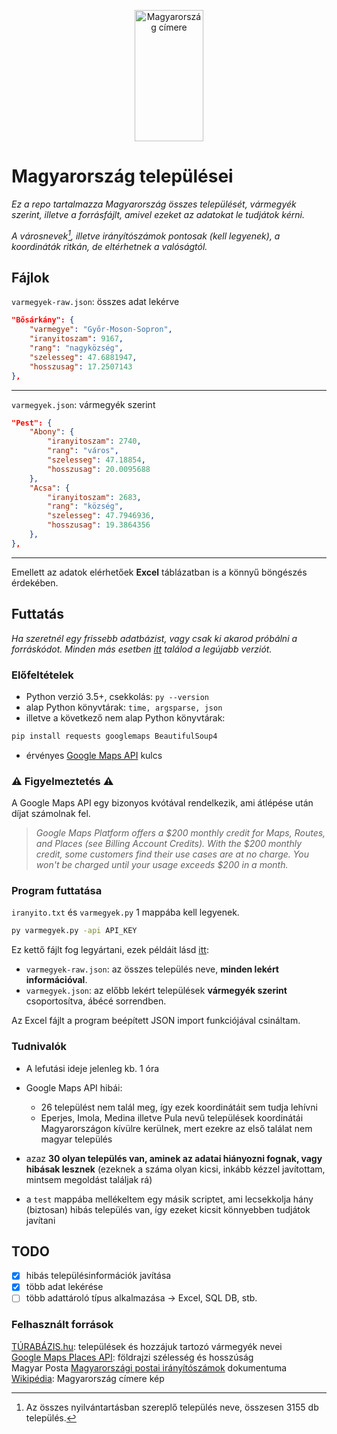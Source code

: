 <p align='center'><img src="https://upload.wikimedia.org/wikipedia/commons/thumb/3/34/Coat_of_arms_of_Hungary.svg/1200px-Coat_of_arms_of_Hungary.svg.png" alt="Magyarország címere" style="height: 210px; width:110px;"/></p>

# Magyarország települései

*Ez a repo tartalmazza Magyarország összes települését, vármegyék szerint, illetve a forrásfájlt, amivel ezeket az adatokat le tudjátok kérni.*

*A városnevek[^1], illetve irányítószámok pontosak (kell legyenek), a koordináták ritkán, de eltérhetnek a valóságtól.*

## Fájlok

``varmegyek-raw.json``: összes adat lekérve  

```json
"Bősárkány": {
    "varmegye": "Győr-Moson-Sopron",
    "iranyitoszam": 9167,
    "rang": "nagyközség",
    "szelesseg": 47.6881947,
    "hosszusag": 17.2507143
},
``` 

---

``varmegyek.json``: vármegyék szerint

```json
"Pest": {
    "Abony": {
        "iranyitoszam": 2740,
        "rang": "város",
        "szelesseg": 47.18854,
        "hosszusag": 20.0095688
    },
    "Acsa": {
        "iranyitoszam": 2683,
        "rang": "község",
        "szelesseg": 47.7946936,
        "hosszusag": 19.3864356
    },
},
``` 

---

Emellett az adatok elérhetőek **Excel** táblázatban is a könnyű böngészés érdekében.

## Futtatás

*Ha szeretnél egy frissebb adatbázist, vagy csak ki akarod próbálni a forráskódot. Minden más esetben [itt](https://github.com/Gvwyn/varmegyek/releases) találod a legújabb verziót.* 

### Előfeltételek

- Python verzió 3.5+, csekkolás: ``py --version``
- alap Python könyvtárak: ``time, argsparse, json``
- illetve a következő nem alap Python könyvtárak:

```bash
pip install requests googlemaps BeautifulSoup4
```

- érvényes [Google Maps API](https://mapsplatform.google.com/) kulcs  

### ⚠️ Figyelmeztetés ⚠️
A Google Maps API egy bizonyos kvótával rendelkezik, ami átlépése után díjat számolnak fel.

> *Google Maps Platform offers a $200 monthly credit for Maps, Routes, and Places (see Billing Account Credits). With the $200 monthly credit, some customers find their use cases are at no charge. You won't be charged until your usage exceeds $200 in a month.*


### Program futtatása

``iranyito.txt`` és ``varmegyek.py`` 1 mappába kell legyenek.  

```bash
py varmegyek.py -api API_KEY
```

Ez kettő fájlt fog legyártani, ezek példáit lásd [itt](#fájlok):
- ``varmegyek-raw.json``: az összes település neve, **minden lekért információval**.
- ``varmegyek.json``: az előbb lekért települések **vármegyék szerint** csoportosítva, ábécé sorrendben.

Az Excel fájlt a program beépített JSON import funkciójával csináltam.

### Tudnivalók
- A lefutási ideje jelenleg kb. 1 óra

- Google Maps API hibái:
    - 26 települést nem talál meg, így ezek koordinátáit sem tudja lehívni
    - Eperjes, Imola, Medina illetve Pula nevű települések koordinátái Magyarországon kívülre kerülnek, mert ezekre az első találat nem magyar település
- azaz **30 olyan település van, aminek az adatai hiányozni fognak, vagy hibásak lesznek** (ezeknek a száma olyan kicsi, inkább kézzel javítottam, mintsem megoldást találjak rá)

- a ``test`` mappába mellékeltem egy másik scriptet, ami lecsekkolja hány (biztosan) hibás település van, így ezeket kicsit könnyebben tudjátok javítani

## TODO
- [x] hibás településinformációk javítása
- [x] több adat lekérése
- [ ] több adattároló típus alkalmazása -> Excel, SQL DB, stb.

### Felhasznált források
[TÚRABÁZIS.hu](https://www.turabazis.hu/telepules_lista_0_0_n_n_n_n_0_n_0_n_0_n_n_n_n_0): települések és hozzájuk tartozó vármegyék nevei  
[Google Maps Places API](https://developers.google.com/maps/documentation/places/web-service): földrajzi szélesség és hosszúság  
Magyar Posta [Magyarországi postai irányítószámok](https://www.posta.hu/static/internet/download/Iranyitoszam-Internet_uj.xlsx) dokumentuma  
[Wikipédia](https://hu.wikipedia.org/wiki/Magyarorsz%C3%A1g_c%C3%ADmere): Magyarország címere kép

[^1]: Az összes nyilvántartásban szereplő település neve, összesen 3155 db település.
